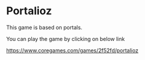 # Portalioz
This game is based on portals.  

You can play the game by clicking on below link      

https://www.coregames.com/games/2f52fd/portalioz
